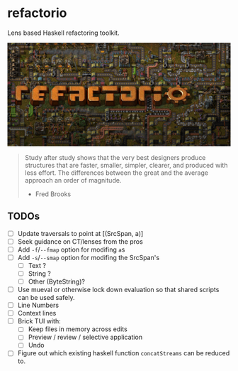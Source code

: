 # refactorio

Lens based Haskell refactoring toolkit.

![refactorio](refactorio.png)

> Study after study shows that the very best designers produce structures that
> are faster, smaller, simpler, clearer, and produced with less effort. The
> differences between the great and the average approach an order of magnitude.
>
> - Fred Brooks

## TODOs

- [ ] Update traversals to point at [(SrcSpan, a)]
- [ ] Seek guidance on CT/lenses from the pros
- [ ] Add `-f`/`--fmap` option for modifing `a`s
- [ ] Add `-s`/`--smap` option for modifing the SrcSpan's
  - [ ] Text ?
  - [ ] String ?
  - [ ] Other (ByteString)?
- [ ] Use mueval or otherwise lock down evaluation so that shared scripts can
      be used safely.
- [ ] Line Numbers
- [ ] Context lines
- [ ] Brick TUI with:
  - [ ] Keep files in memory across edits
  - [ ] Preview / review / selective application
  - [ ] Undo
- [ ] Figure out which existing haskell function `concatStreams` can be reduced to.
